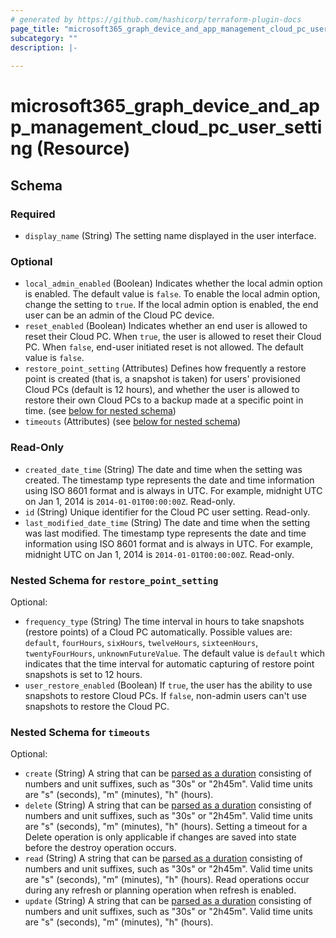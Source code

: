 ```yaml
---
# generated by https://github.com/hashicorp/terraform-plugin-docs
page_title: "microsoft365_graph_device_and_app_management_cloud_pc_user_setting Resource - terraform-provider-microsoft365"
subcategory: ""
description: |-
  
---
```


# microsoft365_graph_device_and_app_management_cloud_pc_user_setting (Resource)





<!-- schema generated by tfplugindocs -->
## Schema

### Required

- `display_name` (String) The setting name displayed in the user interface.

### Optional

- `local_admin_enabled` (Boolean) Indicates whether the local admin option is enabled. The default value is `false`. To enable the local admin option, change the setting to `true`. If the local admin option is enabled, the end user can be an admin of the Cloud PC device.
- `reset_enabled` (Boolean) Indicates whether an end user is allowed to reset their Cloud PC. When `true`, the user is allowed to reset their Cloud PC. When `false`, end-user initiated reset is not allowed. The default value is `false`.
- `restore_point_setting` (Attributes) Defines how frequently a restore point is created (that is, a snapshot is taken) for users' provisioned Cloud PCs (default is 12 hours), and whether the user is allowed to restore their own Cloud PCs to a backup made at a specific point in time. (see [below for nested schema](#nestedatt--restore_point_setting))
- `timeouts` (Attributes) (see [below for nested schema](#nestedatt--timeouts))

### Read-Only

- `created_date_time` (String) The date and time when the setting was created. The timestamp type represents the date and time information using ISO 8601 format and is always in UTC. For example, midnight UTC on Jan 1, 2014 is `2014-01-01T00:00:00Z`. Read-only.
- `id` (String) Unique identifier for the Cloud PC user setting. Read-only.
- `last_modified_date_time` (String) The date and time when the setting was last modified. The timestamp type represents the date and time information using ISO 8601 format and is always in UTC. For example, midnight UTC on Jan 1, 2014 is `2014-01-01T00:00:00Z`. Read-only.

<a id="nestedatt--restore_point_setting"></a>
### Nested Schema for `restore_point_setting`

Optional:

- `frequency_type` (String) The time interval in hours to take snapshots (restore points) of a Cloud PC automatically. Possible values are: `default`, `fourHours`, `sixHours`, `twelveHours`, `sixteenHours`, `twentyFourHours`, `unknownFutureValue`. The default value is `default` which indicates that the time interval for automatic capturing of restore point snapshots is set to 12 hours.
- `user_restore_enabled` (Boolean) If `true`, the user has the ability to use snapshots to restore Cloud PCs. If `false`, non-admin users can't use snapshots to restore the Cloud PC.


<a id="nestedatt--timeouts"></a>
### Nested Schema for `timeouts`

Optional:

- `create` (String) A string that can be [parsed as a duration](https://pkg.go.dev/time#ParseDuration) consisting of numbers and unit suffixes, such as "30s" or "2h45m". Valid time units are "s" (seconds), "m" (minutes), "h" (hours).
- `delete` (String) A string that can be [parsed as a duration](https://pkg.go.dev/time#ParseDuration) consisting of numbers and unit suffixes, such as "30s" or "2h45m". Valid time units are "s" (seconds), "m" (minutes), "h" (hours). Setting a timeout for a Delete operation is only applicable if changes are saved into state before the destroy operation occurs.
- `read` (String) A string that can be [parsed as a duration](https://pkg.go.dev/time#ParseDuration) consisting of numbers and unit suffixes, such as "30s" or "2h45m". Valid time units are "s" (seconds), "m" (minutes), "h" (hours). Read operations occur during any refresh or planning operation when refresh is enabled.
- `update` (String) A string that can be [parsed as a duration](https://pkg.go.dev/time#ParseDuration) consisting of numbers and unit suffixes, such as "30s" or "2h45m". Valid time units are "s" (seconds), "m" (minutes), "h" (hours).
